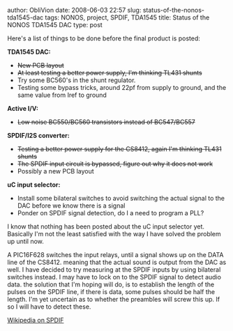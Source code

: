 author: ObliVion
date: 2008-06-03 22:57
slug: status-of-the-nonos-tda1545-dac
tags: NONOS, project, SPDIF, TDA1545
title: Status of the NONOS TDA1545 DAC
type: post
 

Here's a list of things to be done before the final product is posted:

**TDA1545 DAC:**

-   <del>New PCB layout</del>
-   <del>At least testing a better power supply, I'm thinking
    TL431 shunts</del>
-   Try some BC560's in the shunt regulator.
-   Testing some bypass tricks, around 22pf from supply to ground, and
    the same value from Iref to ground

**Active I/V:**

-   <del>Low noise BC550/BC560 transistors instead of BC547/BC557</del>

**SPDIF/I2S converter:**

-   <del>Testing a better power supply for the CS8412, again I'm
    thinking TL431 shunts</del>
-   <del>The SPDIF input circuit is bypassed, figure out why it
    does not work</del>
-   Possibly a new PCB layout

**uC input selector:**

-   Install some bilateral switches to avoid switching the actual signal
    to the DAC before we know there is a signal
-   Ponder on SPDIF signal detection, do I a need to program a PLL?

I know that nothing has been posted about the uC input selector yet.
Basically I'm not the least satisfied with the way I have solved the
problem up until now.

A PIC16F628 switches the input relays, until a signal shows up on the
DATA line of the CS8412. meaning that the actual sound is output from
the DAC as well. I have decided to try measuring at the SPDIF inputs
by using bilateral switches instead. I may have to lock on to the SPDIF
signal to detect audio data. the solution that I'm hoping will do, is to
establish the length of the pulses on the SPDIF line, if there is data,
some pulses should be half the length. I'm yet uncertain as to whether
the preambles will screw this up. If so I will have to detect these.

[Wikipedia on SPDIF](http://en.wikipedia.org/wiki/Spdif)
